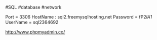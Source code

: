 #SQL #database #network

Port = 3306
HostName : sql2.freemysqlhosting.net
Password = fP2*lA1*
UserName = sql2364692

http://www.phpmyadmin.co/
